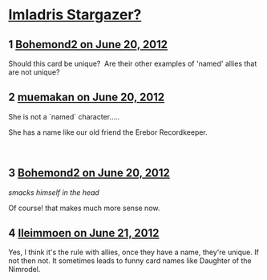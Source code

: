 # [Imladris Stargazer?](https://community.fantasyflightgames.com/topic/66259-imladris-stargazer/)

## 1 [Bohemond2 on June 20, 2012](https://community.fantasyflightgames.com/topic/66259-imladris-stargazer/?do=findComment&comment=647127)

Should this card be unique?  Are their other examples of 'named' allies that are not unique? 

## 2 [muemakan on June 20, 2012](https://community.fantasyflightgames.com/topic/66259-imladris-stargazer/?do=findComment&comment=647129)

She is not a ´named´ character…..

She has a name like our old friend the Erebor Recordkeeper. 

 

## 3 [Bohemond2 on June 20, 2012](https://community.fantasyflightgames.com/topic/66259-imladris-stargazer/?do=findComment&comment=647132)

*smacks himself in the head*

Of course! that makes much more sense now.

## 4 [lleimmoen on June 21, 2012](https://community.fantasyflightgames.com/topic/66259-imladris-stargazer/?do=findComment&comment=647261)

Yes, I think it's the rule with allies, once they have a name, they're unique. If not then not. It sometimes leads to funny card names like Daughter of the Nimrodel.

